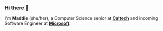 ### Hi there 👋

I'm **Maddie** (she/her), a Computer Science senior at **[Caltech](https://www.caltech.edu/)** and incoming Software Engineer at **[Microsoft](https://www.microsoft.com/en-us/)**.
